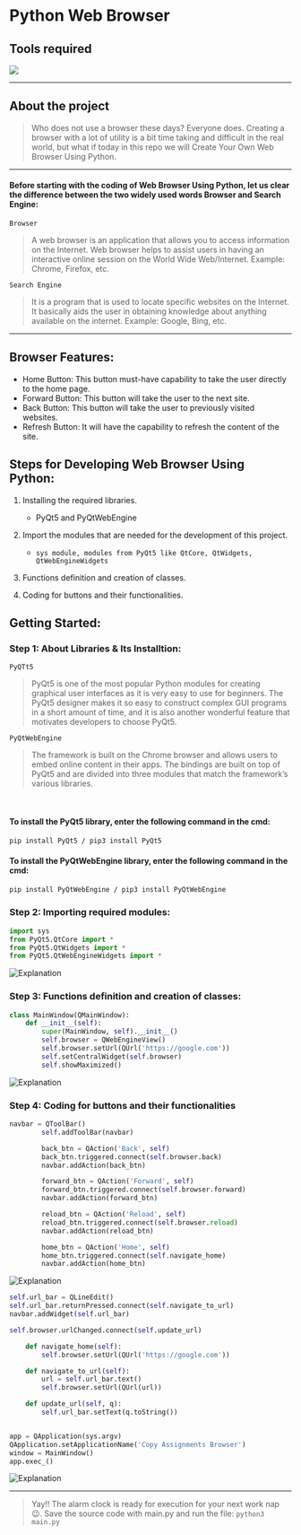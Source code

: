 # Python Web Browser

## Tools required

<img src="https://img.shields.io/badge/Python-FFD43B?style=for-the-badge&logo=python&logoColor=blue" />
<hr>

## About the project

> Who does not use a browser these days? Everyone does. Creating a browser with a lot of utility is a bit time taking and difficult in the real world, but what if today in this repo we will Create Your Own Web Browser Using Python.

<hr>

#### Before starting with the coding of Web Browser Using Python, let us clear the difference between the two widely used words Browser and Search Engine:

`Browser`

> A web browser is an application that allows you to access information on the Internet. Web browser helps to assist users in having an interactive online session on the World Wide Web/Internet. Example: Chrome, Firefox, etc.

`Search Engine`

> It is a program that is used to locate specific websites on the Internet. It basically aids the user in obtaining knowledge about anything available on the internet.
> Example: Google, Bing, etc.

<hr>

## Browser Features:

- Home Button: This button must-have capability to take the user directly to the home page.
- Forward Button: This button will take the user to the next site.
- Back Button: This button will take the user to previously visited websites.
- Refresh Button: It will have the capability to refresh the content of the site.

## Steps for Developing Web Browser Using Python:

1. Installing the required libraries.

   - PyQt5 and PyQtWebEngine

2. Import the modules that are needed for the development of this project.

   - `sys module, modules from PyQt5 like QtCore, QtWidgets, QtWebEngineWidgets`

3. Functions definition and creation of classes.

4. Coding for buttons and their functionalities.

## Getting Started:

### Step 1: About Libraries & Its Installtion:

`PyQTt5`

> PyQt5 is one of the most popular Python modules for creating graphical user interfaces as it is very easy to use for beginners. The PyQt5 designer makes it so easy to construct complex GUI programs in a short amount of time, and it is also another wonderful feature that motivates developers to choose PyQt5.

`PyQtWebEngine`

> The framework is built on the Chrome browser and allows users to embed online content in their apps. The bindings are built on top of PyQt5 and are divided into three modules that match the framework’s various libraries.

<br>

#### To install the PyQt5 library, enter the following command in the cmd:

```cmd
pip install PyQt5 / pip3 install PyQt5
```

#### To install the PyQtWebEngine library, enter the following command in the cmd:

```cmd
pip install PyQtWebEngine / pip3 install PyQtWebEngine
```

### Step 2: Importing required modules:

```Python
import sys
from PyQt5.QtCore import *
from PyQt5.QtWidgets import *
from PyQt5.QtWebEngineWidgets import *
```

![Explanation](./images/depen.png)

### Step 3: Functions definition and creation of classes:

```Python
class MainWindow(QMainWindow):
    def __init__(self):
        super(MainWindow, self).__init__()
        self.browser = QWebEngineView()
        self.browser.setUrl(QUrl('https://google.com'))
        self.setCentralWidget(self.browser)
        self.showMaximized()
```

![Explanation](./images/functions.png)

### Step 4: Coding for buttons and their functionalities

```Python
navbar = QToolBar()
        self.addToolBar(navbar)

        back_btn = QAction('Back', self)
        back_btn.triggered.connect(self.browser.back)
        navbar.addAction(back_btn)

        forward_btn = QAction('Forward', self)
        forward_btn.triggered.connect(self.browser.forward)
        navbar.addAction(forward_btn)

        reload_btn = QAction('Reload', self)
        reload_btn.triggered.connect(self.browser.reload)
        navbar.addAction(reload_btn)

        home_btn = QAction('Home', self)
        home_btn.triggered.connect(self.navigate_home)
        navbar.addAction(home_btn)
```

![Explanation](./images/code1.png)

```Python
self.url_bar = QLineEdit()
self.url_bar.returnPressed.connect(self.navigate_to_url)
navbar.addWidget(self.url_bar)

self.browser.urlChanged.connect(self.update_url)

    def navigate_home(self):
        self.browser.setUrl(QUrl('https://google.com'))

    def navigate_to_url(self):
        url = self.url_bar.text()
        self.browser.setUrl(QUrl(url))

    def update_url(self, q):
        self.url_bar.setText(q.toString())


app = QApplication(sys.argv)
QApplication.setApplicationName('Copy Assignments Browser')
window = MainWindow()
app.exec_()
```

![Explanation](./images/code2.png)

<hr>

> Yay!! The alarm clock is ready for execution for your next work nap 😉. Save the source code with main.py and run the file: `python3 main.py`
